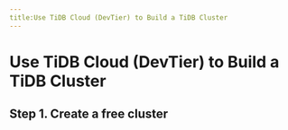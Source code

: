 ```yaml
---
title:Use TiDB Cloud (DevTier) to Build a TiDB Cluster
---
```


<!-- markdownlint-disable MD029 -->

# Use TiDB Cloud (DevTier) to Build a TiDB Cluster

## Step 1. Create a free cluster